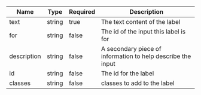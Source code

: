 | Name        | Type   | Required | Description                                                 |
| ----------- | ------ | -------- | ----------------------------------------------------------- |
| text        | string | true     | The text content of the label                               |
| for         | string | false    | The id of the input this label is for                       |
| description | string | false    | A secondary piece of information to help describe the input |
| id          | string | false    | The id for the label                                        |
| classes     | string | false    | classes to add to the label                                 |
